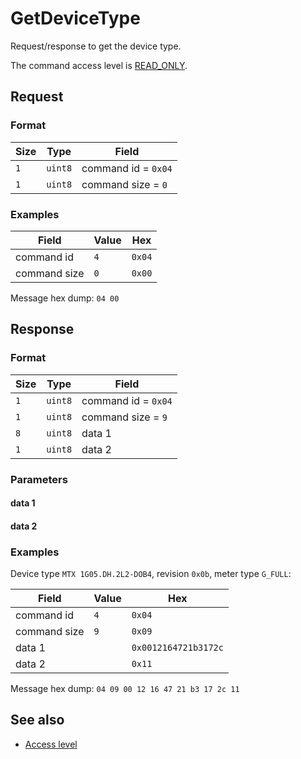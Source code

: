 # GetDeviceType

Request/response to get the device type.

The command access level is [READ_ONLY](../basics.md#command-access-level).


## Request

### Format

| Size | Type    | Field               |
| ---- | ------- | ------------------- |
| `1`  | `uint8` | command id = `0x04` |
| `1`  | `uint8` | command size = `0`  |

### Examples

| Field        | Value | Hex    |
| ------------ | ----- | ------ |
| command id   | `4`   | `0x04` |
| command size | `0`   | `0x00` |

Message hex dump: `04 00`


## Response

### Format

| Size | Type    | Field               |
| ---- | ------- | ------------------- |
| `1`  | `uint8` | command id = `0x04` |
| `1`  | `uint8` | command size = `9`  |
| `8`  | `uint8` | data 1              |
| `1`  | `uint8` | data 2              |

### Parameters

#### **data 1**

#### **data 2**


### Examples

Device type `MTX 1G05.DH.2L2-DOB4`, revision `0x0b`, meter type `G_FULL`:

| Field        | Value | Hex                  |
| ------------ | ----- | -------------------- |
| command id   | `4`   | `0x04`               |
| command size | `9`   | `0x09`               |
| data 1       |       | `0x0012164721b3172c` |
| data 2       |       | `0x11`               |

Message hex dump: `04 09 00 12 16 47 21 b3 17 2c 11`


## See also

* [Access level](../basics.md#command-access-level)
